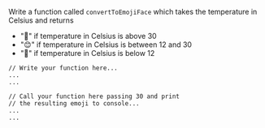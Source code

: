 Write a function called `convertToEmojiFace` which takes the temperature in Celsius
and returns
- "🥵" if temperature in Celsius is above 30
- "😊" if temperature in Celsius is between 12 and 30
- "🥶" if temperature in Celsius is below 12

```
// Write your function here...
...
...

// Call your function here passing 30 and print 
// the resulting emoji to console...
...
...
